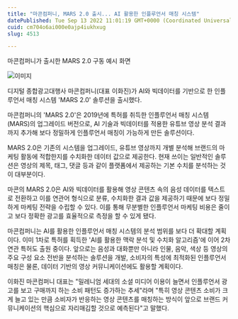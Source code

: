 ```yaml
---
title: "마콘컴퍼니, MARS 2.0 출시... AI 활용한 인플루언서 매칭 시스템"
datePublished: Tue Sep 13 2022 11:01:19 GMT+0000 (Coordinated Universal Time)
cuid: cm704o6ai000e0ajp4iukhxug
slug: 4513

---
```



마콘컴퍼니가 출시한 MARS 2.0 구동 예시 화면

![이미지](https://cdn.hashnode.com/res/hashnode/image/upload/v1739256931556/38b12a80-b188-4476-8981-5d16781681f9.jpeg)

디지털 종합광고대행사 마콘컴퍼니(대표 이화진)가 AI와 빅데이터를 기반으로 한 인플루언서 매칭 시스템 'MARS 2.0' 솔루션을 출시했다.

마콘컴퍼니의 'MARS 2.0'은 2019년에 특허를 취득한 인플루언서 매칭 시스템(MARS)의 업그레이드 버전으로, AI 기술과 빅데이터를 적용한 유튜브 영상 분석 결과까지 추가해 보다 정밀하게 인플루언서 매칭이 가능하게 만든 솔루션이다.

MARS 2.0은 기존의 시스템을 업그레이드, 유튜브 영상까지 개별 분석해 브랜드의 마케팅 활동에 적합한지를 수치화한 데이터 값으로 제공한다. 현재 쓰이는 일반적인 솔루션은 영상의 제목, 태그, 댓글 등과 같이 플랫폼에서 제공하는 기본 수치를 분석하는 것이 대부분이다.

마콘의 MARS 2.0은 AI와 빅데이터를 활용해 영상 콘텐츠 속의 음성 데이터를 텍스트로 전환하고 이를 연관어 형식으로 분류, 수치화한 결과 값을 제공하기 때문에 보다 정밀하게 마케팅 전략을 수립할 수 있다. 이를 통해 무분별한 인플루언서 마케팅 비용은 줄이고 보다 정확한 광고를 효율적으로 측정을 할 수 있게 됐다.

마콘컴퍼니는 AI를 활용한 인플루언서 매칭 시스템의 분석 범위를 보다 더 확대할 계획이다. 이미 1차로 특허를 획득한 'AI를 활용한 맥락 분석 및 수치화 알고리즘'에 이어 2차 연관 특허도 출원 중이다. 앞으로는 음성과 대화뿐만 아니라 인물, 음악, 색상 등 영상의 주요 구성 요소 전반을 분석하는 솔루션을 개발, 소비자의 특성에 최적화된 인플루언서 매칭은 물론, 데이터 기반의 영상 커뮤니케이션에도 활용할 계획이다.

이화진 마콘컴퍼니 대표는 "밀레니엄 세대의 소셜 미디어 이용이 늘면서 인플루언서 광고를 보고 구매까지 하는 소비 패턴도 증가하는 추세"라며 "특히 영상 콘텐츠 소비가 크게 늘고 있는 만큼 소비자가 반응하는 영상 콘텐츠를 매칭하는 방식이 앞으로 브랜드 커뮤니케이션의 핵심으로 자리매김할 것으로 예측된다"고 말했다.